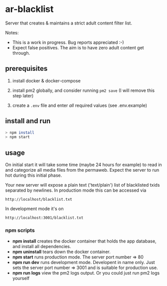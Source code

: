 # ar-blacklist

Server that creates & maintains a strict adult content filter list.

Notes: 
- This is a work in progress. Bug reports appreciated :-)
- Expect false positives. The aim is to have zero adult content get through.


## prerequisites

1. install docker & docker-compose

2. install pm2 globally, and consider running `pm2 save` (I will remove this step later)

3. create a `.env` file and enter *all* required values (see .env.example)

## install and run

```bash
> npm install
> npm start
```

## usage

On initial start it will take some time (maybe 24 hours for example) to read in and categorize all media files from the permaweb. Expect the server to run hot during this initial phase.

Your new server will expose a plain text ('text/plain') list of blacklisted txids separated by newlines. In production mode this can be accessed via 
```
http://localhost/blacklist.txt
```
In development mode it's on 
```
http://localhost:3001/blacklist.txt
```

### npm scripts

- **npm install** creates the docker container that holds the app database, and install all dependencies.
- **npm uninstall** tears down the docker container.
- **npm start** runs production mode. The server port number => 80
- **npm run dev** runs development mode. Developent in name only. Just sets the server port number => 3001 and is suitable for production use.
- **npm run logs** view the pm2 logs output. Or you could just run pm2 logs yourself
